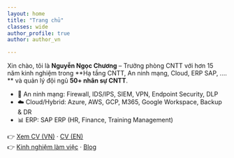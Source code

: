 ```yaml
---
layout: home
title: "Trang chủ"
classes: wide
author_profile: true
author: author_vn

---
```


Xin chào, tôi là **Nguyễn Ngọc Chương** – Trưởng phòng CNTT với hơn 15 năm kinh nghiệm trong **Hạ tầng CNTT, An ninh mạng, Cloud, ERP SAP, .... ** và quản lý đội ngũ **50+ nhân sự CNTT**.

- 🔐 An ninh mạng: Firewall, IDS/IPS, SIEM, VPN, Endpoint Security, DLP  
- ☁️ Cloud/Hybrid: Azure, AWS, GCP, M365, Google Workspace, Backup & DR  
- 📊 ERP: SAP ERP (HR, Finance, Training Management)  

👉 [Xem CV (VN)](/assets/cv_nguyenngocchuong_vn.pdf) · [CV (EN)](/assets/cv_nguyenngocchuong_en.pdf)  
👉 [Kinh nghiệm làm việc](/work/) · [Blog](/categories/)
